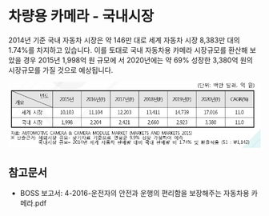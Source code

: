 # 차량용 카메라 - 국내시장

2014년 기준 국내 자동차 시장은 약 146만 대로 세계 자동차 시장 8,383만 대의 1.74%를 차지하고 있습니다. 이를 토대로 국내 자동차용 카메라 시장규모를 환산해 보았을 경우 2015년 1,998억 원 규모에 서 2020년에는 약 69% 성장한 3,380억 원의 시장규모를 가질 것으로 예상됩니다.


![ 자동차 카메라 분야 시장규모 전망 ](./images/차량용_카메라_Q12_2_1.PNG)

## 참고문서
- BOSS 보고서: 4-2016-운전자의 안전과 운행의 편리함을 보장해주는 자동차용 카메라.pdf
